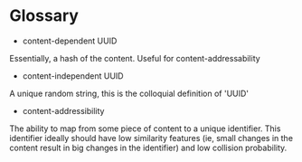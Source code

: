 # Glossary

* content-dependent UUID

Essentially, a hash of the content. Useful for content-addressability

* content-independent UUID

A unique random string, this is the colloquial definition of 'UUID'

* content-addressibility

The ability to map from some piece of content to a unique identifier. This
identifier ideally should have low similarity features (ie, small changes in the
content result in big changes in the identifier) and low collision probability.
